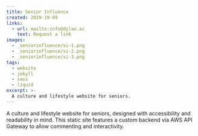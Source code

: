 ```yaml
---
title: Senior Influence
created: 2019-10-09
links:
  - url: mailto:info@dylan.ac
    text: Request a link
images:
  - _seniorinfluence/si-1.png
  - _seniorinfluence/si-2.png
  - _seniorinfluence/si-3.png
tags:
  - website
  - jekyll
  - sass
  - liquid
excerpt: >-
  A culture and lifestyle website for seniors.
---
```


A culture and lifestyle website for seniors, designed with
accessibility and readability in mind. This static site features
a custom backend via AWS API Gateway to allow commenting and
interactivity.
